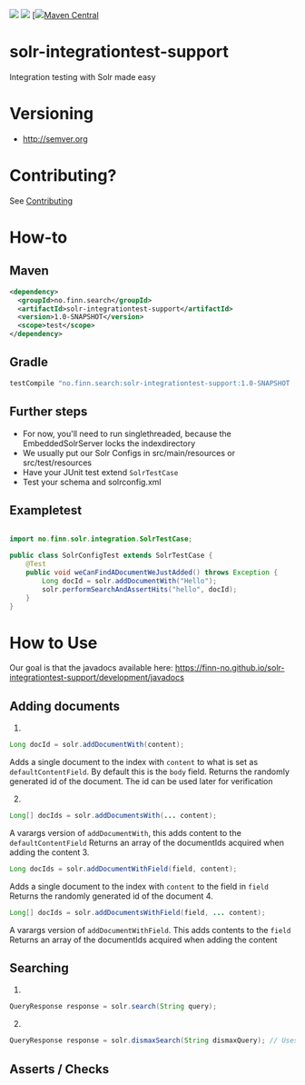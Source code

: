 [![][Build Status img]][Build Status]
[![][license img]][license]
[![][Maven Central img][Maven Central]

# solr-integrationtest-support

Integration testing with Solr made easy

# Versioning
* http://semver.org


# Contributing?
See [Contributing](CONTRIBUTING.md)

# How-to
## Maven

```xml
<dependency>
  <groupId>no.finn.search</groupId>
  <artifactId>solr-integrationtest-support</artifactId>
  <version>1.0-SNAPSHOT</version>
  <scope>test</scope>
</dependency>
```

## Gradle

```groovy
testCompile "no.finn.search:solr-integrationtest-support:1.0-SNAPSHOT
```

## Further steps

* For now, you'll need to run singlethreaded, because the EmbeddedSolrServer locks the indexdirectory
* We usually put our Solr Configs in src/main/resources or src/test/resources
* Have your JUnit test extend `SolrTestCase`
* Test your schema and solrconfig.xml

## Exampletest

```java

import no.finn.solr.integration.SolrTestCase;

public class SolrConfigTest extends SolrTestCase {
    @Test
    public void weCanFindADocumentWeJustAdded() throws Exception {
        Long docId = solr.addDocumentWith("Hello");
        solr.performSearchAndAssertHits("hello", docId);
    }
}

```

# How to Use

Our goal is that the javadocs available here: https://finn-no.github.io/solr-integrationtest-support/development/javadocs

## Adding documents
1.
```java
Long docId = solr.addDocumentWith(content);
```
Adds a single document to the index with `content` to what is set as `defaultContentField`.
By default this is the `body` field.
Returns the randomly generated id of the document. The id can be used later for verification

2.
```java
Long[] docIds = solr.addDocumentsWith(... content);
```
A varargs version of `addDocumentWith`, this adds content to the `defaultContentField`
Returns an array of the documentIds acquired when adding the content
3.
```java
Long docIds = solr.addDocumentWithField(field, content);
```
Adds a single document to the index with `content` to the field in `field`
Returns the randomly generated id of the document
4.
```java
Long[] docIds = solr.addDocumentsWithField(field, ... content);
```
A varargs version of `addDocumentWithField`. This adds contents to the `field`
Returns an array of the documentIds acquired when adding the content

## Searching
1.
```java
QueryResponse response = solr.search(String query);
```
2.
```java
QueryResponse response = solr.dismaxSearch(String dismaxQuery); // Uses the dismax queryhandler instead of the standard/default handler (qt=dismax)
```
## Asserts / Checks




[Build Status]:https://travis-ci.org/finn-no/solr-integrationtest-support
[Build Status img]:https://travis-ci.org/finn-no/solr-integrationtest-support.svg?branch=master
[license]:LICENSE
[license img]:https://img.shields.io/badge/License-Apache%202-blue.svg
[Maven Central img]:https://maven-badges.herokuapp.com/maven-central/no.finn.search/solr-integrationtest-support/badge.svg
[Maven Central]:https://maven-badges.herokuapp.com/maven-central/no.finn.search/solr-integreationtest-support


